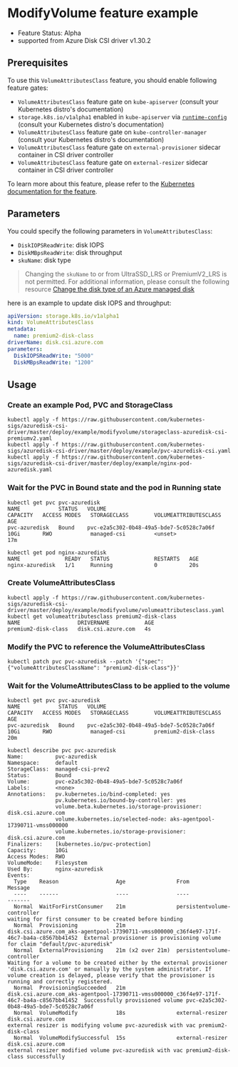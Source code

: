 # ModifyVolume feature example
 - Feature Status: Alpha
 - supported from Azure Disk CSI driver v1.30.2

## Prerequisites
To use this `VolumeAttributesClass` feature, you should enable following feature gates:
- `VolumeAttributesClass` feature gate on `kube-apiserver` (consult your Kubernetes distro's documentation)
- `storage.k8s.io/v1alpha1` enabled in `kube-apiserver` via [`runtime-config`](https://kubernetes.io/docs/tasks/administer-cluster/enable-disable-api/) (consult your Kubernetes distro's documentation)
- `VolumeAttributesClass` feature gate on `kube-controller-manager` (consult your Kubernetes distro's documentation)
- `VolumeAttributesClass` feature gate on `external-provisioner` sidecar container in CSI driver controller
- `VolumeAttributesClass` feature gate on `external-resizer` sidecar container in CSI driver controller

To learn more about this feature, please refer to the [Kubernetes documentation for the feature](https://kubernetes.io/docs/concepts/storage/volume-attributes-classes/).

## Parameters
You could specify the following parameters in `VolumeAttributesClass`:
- `DiskIOPSReadWrite`: disk IOPS
- `DiskMBpsReadWrite`: disk throughput
- `skuName`:  disk type
> Changing the `skuName` to or from UltraSSD_LRS or PremiumV2_LRS is not permitted. For additional information, please consult the following resource [Change the disk type of an Azure managed disk](https://learn.microsoft.com/en-us/azure/virtual-machines/disks-convert-types?tabs=azure-powershell)

here is an example to update disk IOPS and throughput:

```yaml
apiVersion: storage.k8s.io/v1alpha1
kind: VolumeAttributesClass
metadata:
  name: premium2-disk-class
driverName: disk.csi.azure.com
parameters:
  DiskIOPSReadWrite: "5000"
  DiskMBpsReadWrite: "1200"
```

## Usage

### Create an example Pod, PVC and StorageClass
```console
kubectl apply -f https://raw.githubusercontent.com/kubernetes-sigs/azuredisk-csi-driver/master/deploy/example/modifyvolume/storageclass-azuredisk-csi-premiumv2.yaml
kubectl apply -f https://raw.githubusercontent.com/kubernetes-sigs/azuredisk-csi-driver/master/deploy/example/pvc-azuredisk-csi.yaml
kubectl apply -f https://raw.githubusercontent.com/kubernetes-sigs/azuredisk-csi-driver/master/deploy/example/nginx-pod-azuredisk.yaml
```

### Wait for the PVC in Bound state and the pod in Running state
```console
kubectl get pvc pvc-azuredisk
NAME            STATUS   VOLUME                                     CAPACITY   ACCESS MODES   STORAGECLASS        VOLUMEATTRIBUTESCLASS   AGE
pvc-azuredisk   Bound    pvc-e2a5c302-0b48-49a5-bde7-5c0528c7a06f   10Gi       RWO            managed-csi         <unset>                 17m

kubectl get pod nginx-azuredisk
NAME              READY   STATUS              RESTARTS   AGE
nginx-azuredisk   1/1     Running             0          20s
```

### Create VolumeAttributesClass
```console
kubectl apply -f https://raw.githubusercontent.com/kubernetes-sigs/azuredisk-csi-driver/master/deploy/example/modifyvolume/volumeattributesclass.yaml
kubectl get volumeattributesclass premium2-disk-class
NAME                  DRIVERNAME           AGE
premium2-disk-class   disk.csi.azure.com   4s
```

### Modify the PVC to reference the VolumeAttributesClass
```console
kubectl patch pvc pvc-azuredisk --patch '{"spec": {"volumeAttributesClassName": "premium2-disk-class"}}'
```

### Wait for the VolumeAttributesClass to be applied to the volume
```console
kubectl get pvc pvc-azuredisk
NAME            STATUS   VOLUME                                     CAPACITY   ACCESS MODES   STORAGECLASS        VOLUMEATTRIBUTESCLASS   AGE
pvc-azuredisk   Bound    pvc-e2a5c302-0b48-49a5-bde7-5c0528c7a06f   10Gi       RWO            managed-csi         premium2-disk-class     20m

kubectl describe pvc pvc-azuredisk
Name:          pvc-azuredisk
Namespace:     default
StorageClass:  managed-csi-prev2
Status:        Bound
Volume:        pvc-e2a5c302-0b48-49a5-bde7-5c0528c7a06f
Labels:        <none>
Annotations:   pv.kubernetes.io/bind-completed: yes
               pv.kubernetes.io/bound-by-controller: yes
               volume.beta.kubernetes.io/storage-provisioner: disk.csi.azure.com
               volume.kubernetes.io/selected-node: aks-agentpool-17390711-vmss000000
               volume.kubernetes.io/storage-provisioner: disk.csi.azure.com
Finalizers:    [kubernetes.io/pvc-protection]
Capacity:      10Gi
Access Modes:  RWO
VolumeMode:    Filesystem
Used By:       nginx-azuredisk
Events:
  Type    Reason                  Age                From                                                                                       Message
  ----    ------                  ----               ----                                                                                       -------
  Normal  WaitForFirstConsumer    21m                persistentvolume-controller                                                                waiting for first consumer to be created before binding
  Normal  Provisioning            21m                disk.csi.azure.com_aks-agentpool-17390711-vmss000000_c36f4e97-171f-46c7-ba4a-c8567bb41452  External provisioner is provisioning volume for claim "default/pvc-azuredisk"
  Normal  ExternalProvisioning    21m (x2 over 21m)  persistentvolume-controller                                                                Waiting for a volume to be created either by the external provisioner 'disk.csi.azure.com' or manually by the system administrator. If volume creation is delayed, please verify that the provisioner is running and correctly registered.
  Normal  ProvisioningSucceeded   21m                disk.csi.azure.com_aks-agentpool-17390711-vmss000000_c36f4e97-171f-46c7-ba4a-c8567bb41452  Successfully provisioned volume pvc-e2a5c302-0b48-49a5-bde7-5c0528c7a06f
  Normal  VolumeModify            18s                external-resizer disk.csi.azure.com                                                        external resizer is modifying volume pvc-azuredisk with vac premium2-disk-class
  Normal  VolumeModifySuccessful  15s                external-resizer disk.csi.azure.com                                                        external resizer modified volume pvc-azuredisk with vac premium2-disk-class successfully
```
